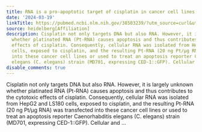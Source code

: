 ```yaml
---
title: RNA is a pro-apoptotic target of cisplatin in cancer cell lines and C. elegans
date: '2024-03-19'
linkTitle: https://pubmed.ncbi.nlm.nih.gov/38503239/?utm_source=curl&utm_medium=rss&utm_campaign=pubmed-2&utm_content=1FakS-2QOkCT8HsMOQP1bCRQ4YzyumYOmxmF0moLsQ3dFB1E9V&fc=20220326224207&ff=20240320180609&v=2.18.0.post9+e462414
source: heidelberg[Affiliation]
description: Cisplatin not only targets DNA but also RNA. However, it is largely unknown
  whether platinated RNA (Pt-RNA) causes apoptosis and thus contributes to the cytotoxic
  effects of cisplatin. Consequently, cellular RNA was isolated from HepG2 and LS180
  cells, exposed to cisplatin, and the resulting Pt-RNA (20 ng Pt/µg RNA) was transfected
  into these cancer cell lines or used to treat an apoptosis reporter Caenorhabditis
  elegans (C. elegans) strain (MD701, expressing CED-1::GFP). Cellular and ...
disable_comments: true
---
```

Cisplatin not only targets DNA but also RNA. However, it is largely unknown whether platinated RNA (Pt-RNA) causes apoptosis and thus contributes to the cytotoxic effects of cisplatin. Consequently, cellular RNA was isolated from HepG2 and LS180 cells, exposed to cisplatin, and the resulting Pt-RNA (20 ng Pt/µg RNA) was transfected into these cancer cell lines or used to treat an apoptosis reporter Caenorhabditis elegans (C. elegans) strain (MD701, expressing CED-1::GFP). Cellular and ...